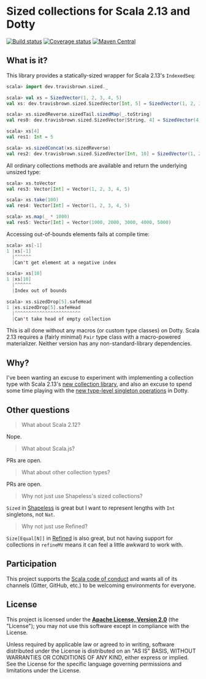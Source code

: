 # Sized collections for Scala 2.13 and Dotty

[![Build status](https://img.shields.io/travis/travisbrown/sized/master.svg)](https://travis-ci.org/travisbrown/sized)
[![Coverage status](https://img.shields.io/codecov/c/github/travisbrown/sized/master.svg)](https://codecov.io/github/travisbrown/sized)
[![Maven Central](https://img.shields.io/maven-central/v/dev.travisbrown/sized-core_2.13.svg)](https://maven-badges.herokuapp.com/maven-central/dev.travisbrown/sized-core_2.13)

## What is it?

This library provides a statically-sized wrapper for Scala 2.13's `IndexedSeq`:

```scala
scala> import dev.travisbrown.sized._

scala> val xs = SizedVector(1, 2, 3, 4, 5)
val xs: dev.travisbrown.sized.SizedVector[Int, 5] = SizedVector(1, 2, 3, 4, 5)

scala> xs.sizedReverse.sizedTail.sizedMap(_.toString)
val res0: dev.travisbrown.sized.SizedVector[String, 4] = SizedVector(4, 3, 2, 1)

scala> xs[4]
val res1: Int = 5

scala> xs.sizedConcat(xs.sizedReverse)
val res2: dev.travisbrown.sized.SizedVector[Int, 10] = SizedVector(1, 2, 3, 4, 5, 5, 4, 3, 2, 1)
```

All ordinary collections methods are available and return the underlying unsized type:

```scala
scala> xs.toVector
val res3: Vector[Int] = Vector(1, 2, 3, 4, 5)

scala> xs.take(100)
val res4: Vector[Int] = Vector(1, 2, 3, 4, 5)

scala> xs.map(_ * 1000)
val res5: Vector[Int] = Vector(1000, 2000, 3000, 4000, 5000)
```

Accessing out-of-bounds elements fails at compile time:

```scala
scala> xs[-1]
1 |xs[-1]
  |^^^^^^
  |Can't get element at a negative index

scala> xs[10]
1 |xs[10]
  |^^^^^^
  |Index out of bounds

scala> xs.sizedDrop[5].safeHead
1 |xs.sizedDrop[5].safeHead
  |^^^^^^^^^^^^^^^^^^^^^^^^
  |Can't take head of empty collection
```

This is all done without any macros (or custom type classes) on Dotty. Scala 2.13 requires a
(fairly minimal) `Pair` type class with a macro-powered materializer. Neither version has any
non-standard-library dependencies.

## Why?

I've been wanting an excuse to experiment with implementing a collection type with Scala 2.13's
[new collection library][scala-2.13-collections], and also an excuse to spend some time playing with
the [new type-level singleton operations][dotty-singleton-ops] in Dotty.

## Other questions

> What about Scala 2.12?

Nope.

> What about Scala.js?

PRs are open.

> What about other collection types?

PRs are open.

> Why not just use Shapeless's sized collections?

`Sized` in [Shapeless][shapeless] is great but I want to represent lengths with `Int` singletons, not `Nat`.

> Why not just use Refined?

`Size[Equal[N]]` in [Refined][refined] is also great, but not having support for collections in `refineMV`
means it can feel a little awkward to work with.

## Participation

This project supports the [Scala code of conduct][code-of-conduct] and wants
all of its channels (Gitter, GitHub, etc.) to be welcoming environments for everyone.

## License

This project is licensed under the **[Apache License, Version 2.0][apache]** (the
"License"); you may not use this software except in compliance with the License.

Unless required by applicable law or agreed to in writing, software
distributed under the License is distributed on an "AS IS" BASIS,
WITHOUT WARRANTIES OR CONDITIONS OF ANY KIND, either express or implied.
See the License for the specific language governing permissions and
limitations under the License.

[apache]: http://www.apache.org/licenses/LICENSE-2.0
[code-of-conduct]: https://www.scala-lang.org/conduct/
[dotty-singleton-ops]: https://github.com/lampepfl/dotty/pull/7628
[refined]: https://github.com/fthomas/refined
[scala-2.13-collections]: https://www.scala-lang.org/blog/2018/06/13/scala-213-collections.html
[shapeless]: https://github.com/milessabin/shapeless